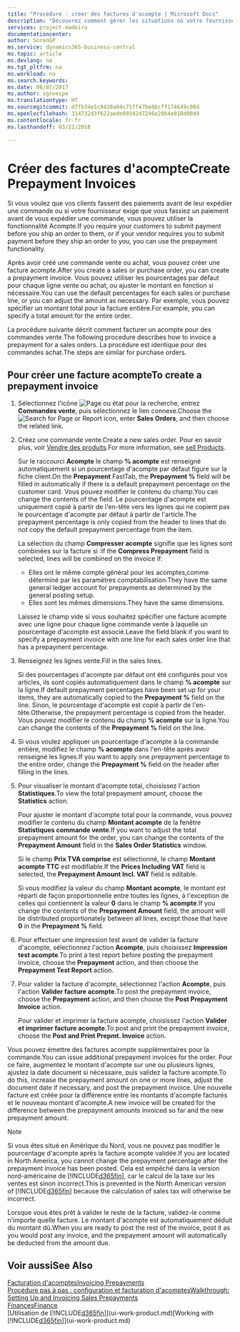 ```yaml
---
title: "Procédure : créer des factures d'acompte | Microsoft Docs"
description: "Découvrez comment gérer les situations où votre fournisseur ou vous-même exigez un acompte."
services: project-madeira
documentationcenter: 
author: SorenGP
ms.service: dynamics365-business-central
ms.topic: article
ms.devlang: na
ms.tgt_pltfrm: na
ms.workload: na
ms.search.keywords: 
ms.date: 08/07/2017
ms.author: sgroespe
ms.translationtype: HT
ms.sourcegitcommit: d7fb34e1c9428a64c71ff47be8bcff174649c00d
ms.openlocfilehash: 314732d3f622aede09342d7246e28b4a910d08d9
ms.contentlocale: fr-fr
ms.lasthandoff: 03/22/2018

---
```

# <a name="create-prepayment-invoices"></a><span data-ttu-id="7df85-103">Créer des factures d'acompte</span><span class="sxs-lookup"><span data-stu-id="7df85-103">Create Prepayment Invoices</span></span>
<span data-ttu-id="7df85-104">Si vous voulez que vos clients fassent des paiements avant de leur expédier une commande ou si votre fournisseur exige que vous fassiez un paiement avant de vous expédier une commande, vous pouvez utiliser la fonctionnalité Acompte.</span><span class="sxs-lookup"><span data-stu-id="7df85-104">If you require your customers to submit payment before you ship an order to them, or if your vendor requires you to submit payment before they ship an order to you, you can use the prepayment functionality.</span></span>  

<span data-ttu-id="7df85-105">Après avoir créé une commande vente ou achat, vous pouvez créer une facture acompte.</span><span class="sxs-lookup"><span data-stu-id="7df85-105">After you create a sales or purchase order, you can create a prepayment invoice.</span></span> <span data-ttu-id="7df85-106">Vous pouvez utiliser les pourcentages par défaut pour chaque ligne vente ou achat, ou ajuster le montant en fonction si nécessaire.</span><span class="sxs-lookup"><span data-stu-id="7df85-106">You can use the default percentages for each sales or purchase line, or you can adjust the amount as necessary.</span></span> <span data-ttu-id="7df85-107">Par exemple, vous pouvez spécifier un montant total pour la facture entière.</span><span class="sxs-lookup"><span data-stu-id="7df85-107">For example, you can specify a total amount for the entire order.</span></span>  

<span data-ttu-id="7df85-108">La procédure suivante décrit comment facturer un acompte pour des commandes vente.</span><span class="sxs-lookup"><span data-stu-id="7df85-108">The following procedure describes how to invoice a prepayment for a sales orders.</span></span> <span data-ttu-id="7df85-109">La procédure est identique pour des commandes achat.</span><span class="sxs-lookup"><span data-stu-id="7df85-109">The steps are similar for purchase orders.</span></span>  

## <a name="to-create-a-prepayment-invoice"></a><span data-ttu-id="7df85-110">Pour créer une facture acompte</span><span class="sxs-lookup"><span data-stu-id="7df85-110">To create a prepayment invoice</span></span>  
1. <span data-ttu-id="7df85-111">Sélectionnez l'icône ![Page ou état pour la recherche](media/ui-search/search_small.png "Page ou état pour la recherche"), entrez **Commandes vente**, puis sélectionnez le lien connexe.</span><span class="sxs-lookup"><span data-stu-id="7df85-111">Choose the ![Search for Page or Report](media/ui-search/search_small.png "Search for Page or Report icon") icon, enter **Sales Orders**, and then choose the related link.</span></span>  
2. <span data-ttu-id="7df85-112">Créez une commande vente.</span><span class="sxs-lookup"><span data-stu-id="7df85-112">Create a new sales order.</span></span> <span data-ttu-id="7df85-113">Pour en savoir plus, voir [Vendre des produits](sales-how-sell-products.md).</span><span class="sxs-lookup"><span data-stu-id="7df85-113">For more information, see [sell Products](sales-how-sell-products.md).</span></span>  

    <span data-ttu-id="7df85-114">Sur le raccourci **Acompte** le champ **% acompte** est renseigné automatiquement si un pourcentage d'acompte par défaut figure sur la fiche client.</span><span class="sxs-lookup"><span data-stu-id="7df85-114">On the **Prepayment** FastTab, the **Prepayment %** field will be filled in automatically if there is a default prepayment percentage on the customer card.</span></span> <span data-ttu-id="7df85-115">Vous pouvez modifier le contenu du champ.</span><span class="sxs-lookup"><span data-stu-id="7df85-115">You can change the contents of the field.</span></span> <span data-ttu-id="7df85-116">Le pourcentage d'acompte est uniquement copié à partir de l'en-tête vers les lignes qui ne copient pas le pourcentage d'acompte par défaut à partir de l'article.</span><span class="sxs-lookup"><span data-stu-id="7df85-116">The prepayment percentage is only copied from the header to lines that do not copy the default prepayment percentage from the item.</span></span>  

    <span data-ttu-id="7df85-117">La sélection du champ **Compresser acompte** signifie que les lignes sont combinées sur la facture si :</span><span class="sxs-lookup"><span data-stu-id="7df85-117">If the **Compress Prepayment** field is selected, lines will be combined on the invoice if:</span></span>  
    - <span data-ttu-id="7df85-118">Elles ont le même compte général pour les acomptes,comme déterminé par les paramètres comptabilisation.</span><span class="sxs-lookup"><span data-stu-id="7df85-118">They have the same general ledger account for prepayments as determined by the general posting setup.</span></span>  
    - <span data-ttu-id="7df85-119">Elles sont les mêmes dimensions.</span><span class="sxs-lookup"><span data-stu-id="7df85-119">They have the same dimensions.</span></span>  

    <span data-ttu-id="7df85-120">Laissez le champ vide si vous souhaitez spécifier une facture acompte avec une ligne pour chaque ligne commande vente à laquelle un pourcentage d'acompte est associé.</span><span class="sxs-lookup"><span data-stu-id="7df85-120">Leave the field blank if you want to specify a prepayment invoice with one line for each sales order line that has a prepayment percentage.</span></span>  

3. <span data-ttu-id="7df85-121">Renseignez les lignes vente.</span><span class="sxs-lookup"><span data-stu-id="7df85-121">Fill in the sales lines.</span></span>  

    <span data-ttu-id="7df85-122">Si des pourcentages d'acompte par défaut ont été configurés pour vos articles, ils sont copiés automatiquement dans le champ **% acompte** sur la ligne.</span><span class="sxs-lookup"><span data-stu-id="7df85-122">If default prepayment percentages have been set up for your items, they are automatically copied to the **Prepayment %** field on the line.</span></span> <span data-ttu-id="7df85-123">Sinon, le pourcentage d'acompte est copié à partir de l'en-tête.</span><span class="sxs-lookup"><span data-stu-id="7df85-123">Otherwise, the prepayment percentage is copied from the header.</span></span> <span data-ttu-id="7df85-124">Vous pouvez modifier le contenu du champ **% acompte** sur la ligne.</span><span class="sxs-lookup"><span data-stu-id="7df85-124">You can change the contents of the **Prepayment %** field on the line.</span></span>  
4. <span data-ttu-id="7df85-125">Si vous voulez appliquer un pourcentage d'acompte à la commande entière, modifiez le champ **% acompte** dans l'en\-tête après avoir renseigné les lignes.</span><span class="sxs-lookup"><span data-stu-id="7df85-125">If you want to apply one prepayment percentage to the entire order, change the **Prepayment %** field on the header after filling in the lines.</span></span>  
5. <span data-ttu-id="7df85-126">Pour visualiser le montant d'acompte total, choisissez l'action **Statistiques**.</span><span class="sxs-lookup"><span data-stu-id="7df85-126">To view the total prepayment amount, choose the **Statistics** action.</span></span>

    <span data-ttu-id="7df85-127">Pour ajuster le montant d'acompte total pour la commande, vous pouvez modifier le contenu du champ **Montant acompte** de la fenêtre **Statistiques commande vente**.</span><span class="sxs-lookup"><span data-stu-id="7df85-127">If you want to adjust the total prepayment amount for the order, you can change the contents of the **Prepayment Amount** field in the **Sales Order Statistics** window.</span></span>  

    <span data-ttu-id="7df85-128">Si le champ **Prix TVA comprise** est sélectionné, le champ **Montant acompte TTC** est modifiable.</span><span class="sxs-lookup"><span data-stu-id="7df85-128">If the **Prices Including VAT** field is selected, the **Prepayment Amount Incl. VAT** field is editable.</span></span>  

    <span data-ttu-id="7df85-129">Si vous modifiez la valeur du champ **Montant acompte**, le montant est réparti de façon proportionnelle entre toutes les lignes, à l'exception de celles qui contiennent la valeur **0** dans le champ **% acompte**.</span><span class="sxs-lookup"><span data-stu-id="7df85-129">If you change the contents of the **Prepayment Amount** field, the amount will be distributed proportionately between all lines, except those that have **0** in the **Prepayment %** field.</span></span>  
6. <span data-ttu-id="7df85-130">Pour effectuer une impression test avant de valider la facture d'acompte, sélectionnez l'action **Acompte**, puis choisissez **Impression test acompte**.</span><span class="sxs-lookup"><span data-stu-id="7df85-130">To print a test report before posting the prepayment invoice, choose the **Prepayment** action, and then choose the **Prepayment Test Report** action.</span></span>  
7. <span data-ttu-id="7df85-131">Pour valider la facture d'acompte, sélectionnez l'action **Acompte**, puis l'action **Valider facture acompte**.</span><span class="sxs-lookup"><span data-stu-id="7df85-131">To post the prepayment invoice, choose the **Prepayment** action, and then choose the **Post Prepayment Invoice** action.</span></span>  

    <span data-ttu-id="7df85-132">Pour valider et imprimer la facture acompte, choisissez l'action **Valider et imprimer facture acompte**.</span><span class="sxs-lookup"><span data-stu-id="7df85-132">To post and print the prepayment invoice, choose the **Post and Print Prepmt. Invoice** action.</span></span>  

<span data-ttu-id="7df85-133">Vous pouvez émettre des factures acompte supplémentaires pour la commande.</span><span class="sxs-lookup"><span data-stu-id="7df85-133">You can issue additional prepayment invoices for the order.</span></span> <span data-ttu-id="7df85-134">Pour ce faire, augmentez le montant d'acompte sur une ou plusieurs lignes, ajustez la date document si nécessaire, puis validez la facture acompte.</span><span class="sxs-lookup"><span data-stu-id="7df85-134">To do this, increase the prepayment amount on one or more lines, adjust the document date if necessary, and post the prepayment invoice.</span></span> <span data-ttu-id="7df85-135">Une nouvelle facture est créée pour la différence entre les montants d'acompte facturés et le nouveau montant d'acompte.</span><span class="sxs-lookup"><span data-stu-id="7df85-135">A new invoice will be created for the difference between the prepayment amounts invoiced so far and the new prepayment amount.</span></span>  

> [!NOTE]  
>  <span data-ttu-id="7df85-136">Si vous êtes situé en Amérique du Nord, vous ne pouvez pas modifier le pourcentage d'acompte après la facture acompte validée.</span><span class="sxs-lookup"><span data-stu-id="7df85-136">If you are located in North America, you cannot change the prepayment percentage after the prepayment invoice has been posted.</span></span> <span data-ttu-id="7df85-137">Cela est empêché dans la version nord\-américaine de [!INCLUDE[d365fin](includes/d365fin_md.md)], car le calcul de la taxe sur les ventes est sinon incorrect.</span><span class="sxs-lookup"><span data-stu-id="7df85-137">This is prevented in the North American version of [!INCLUDE[d365fin](includes/d365fin_md.md)] because the calculation of sales tax will otherwise be incorrect.</span></span>  

 <span data-ttu-id="7df85-138">Lorsque vous êtes prêt à valider le reste de la facture, validez-le comme n'importe quelle facture. Le montant d'acompte est automatiquement déduit du montant dû.</span><span class="sxs-lookup"><span data-stu-id="7df85-138">When you are ready to post the rest of the invoice, post it as you would post any invoice, and the prepayment amount will automatically be deducted from the amount due.</span></span>  

## <a name="see-also"></a><span data-ttu-id="7df85-139">Voir aussi</span><span class="sxs-lookup"><span data-stu-id="7df85-139">See Also</span></span>  
[<span data-ttu-id="7df85-140">Facturation d'acomptes</span><span class="sxs-lookup"><span data-stu-id="7df85-140">Invoicing Prepayments</span></span>](finance-invoice-prepayments.md)  
[<span data-ttu-id="7df85-141">Procédure pas à pas : configuration et facturation d'acomptes</span><span class="sxs-lookup"><span data-stu-id="7df85-141">Walkthrough: Setting Up and Invoicing Sales Prepayments</span></span>](walkthrough-setting-up-and-invoicing-sales-prepayments.md)  
[<span data-ttu-id="7df85-142">Finances</span><span class="sxs-lookup"><span data-stu-id="7df85-142">Finance</span></span>](finance.md)  
<span data-ttu-id="7df85-143">[Utilisation de [!INCLUDE[d365fin](includes/d365fin_md.md)]](ui-work-product.md)</span><span class="sxs-lookup"><span data-stu-id="7df85-143">[Working with [!INCLUDE[d365fin](includes/d365fin_md.md)]](ui-work-product.md)</span></span>

